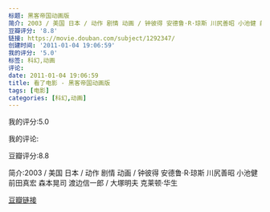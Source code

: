 ```yaml
---
标题: 黑客帝国动画版
简介: 2003 / 美国 日本 / 动作 剧情 动画 / 钟彼得 安德鲁·R·琼斯 川尻善昭 小池健 前田真宏 森本晃司 渡边信一郎 / 大塚明夫 克莱顿·华生
豆瓣评分: '8.8'
链接: https://movie.douban.com/subject/1292347/
创建时间: '2011-01-04 19:06:59'
我的评分: '5.0'
标签: 科幻,动画
评论:
date: 2011-01-04 19:06:59
title: 看了电影 - 黑客帝国动画版
tags: [电影]
categories: [科幻,动画]
---
```


我的评分:5.0

我的评论:

豆瓣评分:8.8

简介:2003 / 美国 日本 / 动作 剧情 动画 / 钟彼得 安德鲁·R·琼斯 川尻善昭 小池健 前田真宏 森本晃司 渡边信一郎 / 大塚明夫 克莱顿·华生

[豆瓣链接](https://movie.douban.com/subject/1292347/)

